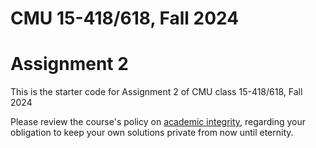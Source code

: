 # CMU 15-418/618, Fall 2024

# Assignment 2

This is the starter code for Assignment 2 of CMU class 15-418/618, Fall 2024

Please review the course's policy on [academic
integrity](http://www.cs.cmu.edu/~418/academicintegrity.html),
regarding your obligation to keep your own solutions private from now
until eternity.





